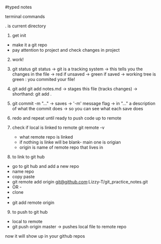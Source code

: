 #typed notes

terminal commands

. is current directory

1) get init
- make it a git repo
- pay attention to project and check changes in project

2) work!

3) git status
git status
-> git is a tracking system
-> this tells you the changes in the file
-> red if unsaved
-> green if saved
-> working tree is green : you commited your file!

4) git add <filename>
    git add notes.md
    -> stages this file (tracks changes)
    -> shorthand: git add .

5) git commit -m "..."
    -> saves
    -> '-m' message flag
    -> in "..." a description of what the commit does
    -> so you can see what each save does

6) redo and repeat until ready to push code up to remote

7) check if local is linked to remote
    git remote -v
    - what remote repo is linked
    - if nothing is linke will be blank- main one is origian
    - origin is name of remote repo that lives in 
    
8) to link to git hub
- go to git hub and add a new repo
- name repo
- copy paste
- git remote add origin git@github.com:Lizzy-T/git_practice_notes.git
- OR -
- clone
- <copy>
- git add remote origin <paste>

9) to push to git hub
- local to remote
- git push origin master
    -> pushes local file to remote repo

now it will show up in your github repos